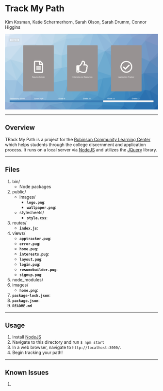 # Track My Path
Kim Kosman, Katie Schermerhorn, Sarah Olson, Sarah Drumm, Connor Higgins

![](images/home.png)

----
## Overview
TRack My Path is a project for the [Robinson Community Learning Center](https://rclc.nd.edu/) which helps students through the college discernment and application process. It runs on a local server via [NodeJS](https://nodejs.org/en/) and utilizes the [JQuery](https://jquery.com/) library.

----
## Files
1. bin/
	* Node packages
2. public/
	* images/
		* **`logo.png`**:
		* **`wallpaper.png`**:
	* stylesheets/
		* **`style.css`**:
3. routes/
	* **`index.js`**: 
4. views/
	* **`apptracker.pug`**: 
	* **`error.pug`**:
	* **`home.pug`**: 
	* **`interests.pug`**: 
	* **`layout.pug`**: 
	* **`login.pug`**: 
	* **`resumebuilder.pug`**: 
	* **`signup.pug`**: 
5. node_modules/
6. images/
	* **`home.png`**: 
7. **`package-lock.json`**:
8. **`package.json`**: 
9. **`README.md`**

----
## Usage
1. Install [NodeJS](https://nodejs.org/en/)
2. Navigate to this directory and run `$ npm start`
3. In a web browser, navigate to `http://localhost:3000/`.
4. Begin tracking your path!


----
## Known Issues

1. 


